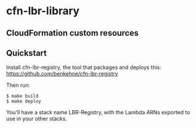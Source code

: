 # cfn-lbr-library
## CloudFormation custom resources

## Quickstart
Install cfn-lbr-registry, the tool that packages and deploys this: https://github.com/benkehoe/cfn-lbr-registry

Then run:
```
$ make build
$ make deploy
```
You'll have a stack name LBR-Registry, with the Lambda ARNs exported to use in your other stacks.
